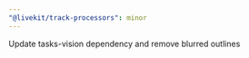 ```yaml
---
"@livekit/track-processors": minor
---
```


Update tasks-vision dependency and remove blurred outlines
